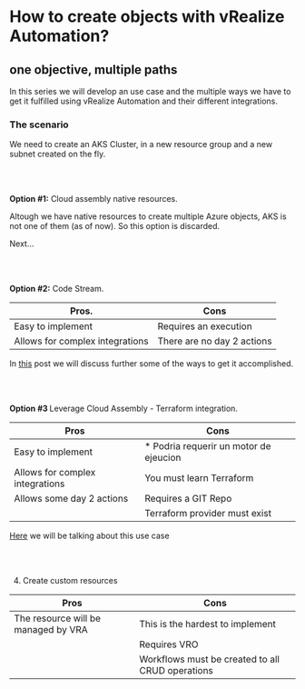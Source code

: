 <H1> How to create objects with vRealize Automation? </H1>

<h2> one objective, multiple paths </h2>
In this series we will develop an use case and the multiple ways we have to get it fulfilled using vRealize Automation and their different integrations. 


<h3>The scenario</h3>
We need to create an AKS Cluster, in a new resource group and a new subnet created on the fly.


<br/><br/>

<b>Option #1:</b> Cloud assembly native resources.

Altough we have native resources to create multiple Azure objects, AKS is not one of them (as of now). So this option is discarded. 

Next...
                
<br/><br/>

<b>Option #2:</b> Code Stream.



|  Pros.    |  Cons     |
|-----------|------------------|
| Easy to implement| Requires an execution  |
|Allows for complex integrations | There are no day 2 actions| 

In <a href= https://github.com/lamaedelanube/lamaedelanube.github.io/blob/main/_posts/2022-03-16-AKS%20con%20CodeStream-1.md>this</a>  post we will discuss further some of the ways to get it accomplished.

<br/><br/>

<b>Option #3 </b> Leverage Cloud Assembly - Terraform integration.

|  Pros |  Cons     |
|-----------|------------------|
| Easy to implement| * Podria requerir un motor de ejeucion |
|Allows for complex integrations|  You must learn Terraform| 
|Allows some day 2 actions  | Requires a GIT Repo |
|| Terraform provider must exist |

 <a href= https://lamaedelanube.github.io/2022/04/10/Terraform-VRA-Parte1.html>Here</a> we will be talking about this use case

<br/><br/>

4. Create custom resources


|  Pros |  Cons     |
|-----------|------------------|
|The resource will be managed by VRA| This is the hardest to implement|
|| Requires VRO  |
|| Workflows must be created to all CRUD operations |

          
<br/><br/>


